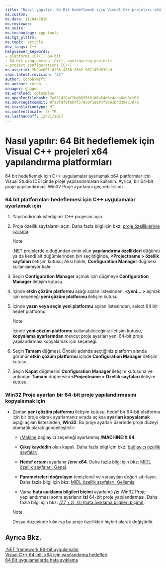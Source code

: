 ```yaml
---
title: "Nasıl yapılır: 64 Bit hedeflemek için Visual C++ projeleri x64 yapılandırma platformları | Microsoft Docs"
ms.custom: 
ms.date: 11/04/2016
ms.reviewer: 
ms.suite: 
ms.technology: cpp-tools
ms.tgt_pltfrm: 
ms.topic: article
dev_langs: C++
helpviewer_keywords:
- platforms [C++], 64-bit
- 64-bit programming [C++], configuring projects
- project configurations [C++]
ms.assetid: 2b9ae001-df36-4750-83b2-982145d632ad
caps.latest.revision: "22"
author: corob-msft
ms.author: corob
manager: ghogen
ms.workload: cplusplus
ms.openlocfilehash: 7e651d28af3bd8635691d6a54d6c4cca8eb8c160
ms.sourcegitcommit: 8fa8fdf0fbb4f57950f1e8f4f9b81b4d39ec7d7a
ms.translationtype: MT
ms.contentlocale: tr-TR
ms.lasthandoff: 12/21/2017
---
```

# <a name="how-to-configure-visual-c-projects-to-target-64-bit-x64-platforms"></a>Nasıl yapılır: 64 Bit hedeflemek için Visual C++ projeleri x64 yapılandırma platformları

64 bit hedeflemek için C++ uygulamalar ayarlamak x64 platformlar için Visual Studio IDE içinde proje yapılandırmaları kullanın. Ayrıca, bir 64-bit proje yapılandırması Win32 Proje ayarlarını geçirebilirsiniz.  
  
### <a name="to-set-up-c-applications-to-target-64-bit-platforms"></a>64 bit platformları hedeflemesi için C++ uygulamalar ayarlamak için  
  
1.  Yapılandırmak istediğiniz C++ projesini açın.  
  
2.  Proje özellik sayfalarını açın. Daha fazla bilgi için bkz: [proje özellikleriyle çalışma](../ide/working-with-project-properties.md).  
  
    > [!NOTE]
    >  .NET projelerde olduğundan emin olun **yapılandırma özellikleri** düğümü ya da kendi alt düğümlerinden biri seçildiğinde,  **\<Projectname > özellik sayfaları** iletişim kutusu; Aksi halde,  **Configuration Manager** düğmesi kullanılamıyor kalır.  
  
3.  Seçin **Configuration Manager** açmak için düğmeye **Configuration Manager** iletişim kutusu.  
  
4.  İçinde **etkin çözüm platformu** aşağı açılan listesinden,  **\<yeni... >** açmak için seçeneği **yeni çözüm platformu** iletişim kutusu.  
  
5.  İçinde **yazın veya seçin yeni platformu** açılan listesinden, select 64 bit hedef platformu.  
  
    > [!NOTE]
    >  İçinde **yeni çözüm platformu** kullanabileceğiniz iletişim kutusu, **kopyalama ayarlarından** mevcut proje ayarları yeni 64-bit proje yapılandırması kopyalamak için seçeneği.  
  
6.  Seçin **Tamam** düğmesi. Önceki adımda seçtiğiniz platform altında görünür **etkin çözüm platformu** içinde **Configuration Manager** iletişim kutusu.  
  
7.  Seçin **Kapat** düğmesini **Configuration Manager** iletişim kutusuna ve ardından **Tamam** düğmesini  **\<Projectname > Özellik sayfaları** iletişim kutusu.  
  
### <a name="to-copy-win32-project-settings-into-a-64-bit-project-configuration"></a>Win32 Proje ayarları bir 64-bit proje yapılandırmasını kopyalamak için  
  
-   Zaman **yeni çözüm platformu** iletişim kutusu, hedef bir 64-bit platformu için bir proje olarak ayarlamanız sırada açıksa **ayarları kopyalamak** aşağı açılan listesinden, **Win32**. Bu proje ayarları üzerinde proje düzeyi otomatik olarak güncelleştirilir:  
  
    -   [/Makine](../build/reference/machine-specify-target-platform.md) bağlayıcı seçeneği ayarlanmış **/MACHINE:X 64**.  
  
    -   **Çıkış kaydedin** olan kapalı. Daha fazla bilgi için bkz: [bağlayıcı özellik sayfaları](../ide/linker-property-pages.md).  
  
    -   **Hedef ortamı** ayarlanır **/env x64**. Daha fazla bilgi için bkz: [MIDL özellik sayfaları: Genel](../ide/midl-property-pages-general.md).  
  
    -   **Parametreleri doğrulayın** temizlendi ve varsayılan değeri sıfırlayın. Daha fazla bilgi için bkz: [MIDL özellik sayfaları: Gelişmiş](../ide/midl-property-pages-advanced.md).  
  
    -   Varsa **hata ayıklama bilgileri biçimi** ayarlandı **/zı** Win32 Proje yapılandırması sonra ayarlanır **/zi** 64-bit proje yapılandırması. Daha fazla bilgi için bkz: [/Z7, / zi, /zı (hata ayıklama bilgileri biçimi)](../build/reference/z7-zi-zi-debug-information-format.md).  
  
    > [!NOTE]
    >  Dosya düzeyinde kılınırsa bu proje özellikleri hiçbiri olarak değiştirilir.  
  
## <a name="see-also"></a>Ayrıca Bkz.  

[.NET framework 64-bit uygulamalar](/dotnet/framework/64-bit-apps)   
[Visual C++ 64-bit, x64 için yapılandırma hedefleri](../build/configuring-programs-for-64-bit-visual-cpp.md)   
[64 Bit uygulamalarda hata ayıklama](/visualstudio/debugger/debug-64-bit-applications)